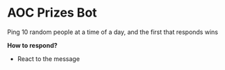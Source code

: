 # AOC Prizes Bot
Ping 10 random people at a time of a day, and the first that responds wins

**How to respond?**
* React to the message

